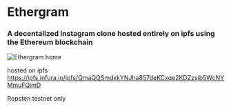 # Ethergram
### A decentalized instagram clone hosted entirely on ipfs using the Ethereum blockchain

![Ethergram home](https://i.supload.com/SyxVJAovXE.png)

hosted on ipfs https://ipfs.infura.io/ipfs/QmaQQSmdxkYNJha857deKCxqe2KDZzsjb5WcNYMmuFQimD

Ropsten testnet only
